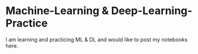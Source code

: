 # Machine-Learning & Deep-Learning-Practice

I am learning and practicing ML & DL and would like to post my notebooks here.
